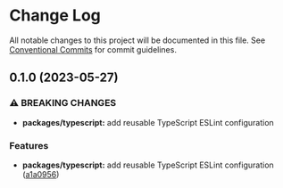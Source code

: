 # Change Log

All notable changes to this project will be documented in this file.
See [Conventional Commits](https://conventionalcommits.org) for commit guidelines.

## 0.1.0 (2023-05-27)

### ⚠ BREAKING CHANGES

- **packages/typescript:** add reusable TypeScript ESLint configuration

### Features

- **packages/typescript:** add reusable TypeScript ESLint configuration ([a1a0956](https://github.com/finando/eslint-config/commit/a1a0956a5874a40307126328b650dcab7cd35283))
